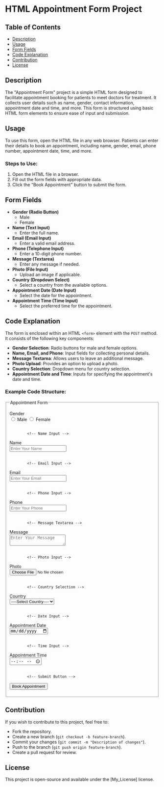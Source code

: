 # HTML Appointment Form Project 

## Table of Contents
- [Description](#description)
- [Usage](#usage)
- [Form Fields](#form-fields)
- [Code Explanation](#code-explanation)
- [Contribution](#contribution)
- [License](#license)

## Description
The "Appointment Form" project is a simple HTML form designed to facilitate appointment booking for patients to meet doctors for treatment. It collects user details such as name, gender, contact information, appointment date and time, and more. This form is structured using basic HTML form elements to ensure ease of input and submission.

## Usage
To use this form, open the HTML file in any web browser. Patients can enter their details to book an appointment, including name, gender, email, phone number, appointment date, time, and more.

### Steps to Use:
1. Open the HTML file in a browser.
2. Fill out the form fields with appropriate data.
3. Click the "Book Appointment" button to submit the form.

## Form Fields
- **Gender (Radio Button)**
  - Male
  - Female
- **Name (Text Input)**
  - Enter the full name.
- **Email (Email Input)**
  - Enter a valid email address.
- **Phone (Telephone Input)**
  - Enter a 10-digit phone number.
- **Message (Textarea)**
  - Enter any message if needed.
- **Photo (File Input)**
  - Upload an image if applicable.
- **Country (Dropdown Select)**
  - Select a country from the available options.
- **Appointment Date (Date Input)**
  - Select the date for the appointment.
- **Appointment Time (Time Input)**
  - Select the preferred time for the appointment.

## Code Explanation
The form is enclosed within an HTML `<form>` element with the `POST` method. It consists of the following key components:

- **Gender Selection**: Radio buttons for male and female options.
- **Name, Email, and Phone**: Input fields for collecting personal details.
- **Message Textarea**: Allows users to leave an additional message.
- **Photo Upload**: Provides an option to upload a photo.
- **Country Selection**: Dropdown menu for country selection.
- **Appointment Date and Time**: Inputs for specifying the appointment's date and time.

### Example Code Structure:

<!DOCTYPE html>
<html lang="en">
<head>
    <meta charset="UTF-8">
    <meta name="viewport" content="width=device-width, initial-scale=1.0">
    <title>Appointment Form</title>
</head>
<body>
    <fieldset>
        <legend>Appointment Form</legend>
        <form method="POST" action="">

<label>Gender</label><br>
            <input type="radio" value="male" name="gender" required /> Male 
            <input type="radio" value="female" name="gender" required /> Female
            <br><br>

            <!-- Name Input -->
   <label>Name</label><br>
            <input type="text" pattern="[a-zA-Z]{3,40}" placeholder="Enter Your Name" name="uname" required />
            <br><br>

            <!-- Email Input -->
   <label>Email</label><br>
            <input type="email" placeholder="Enter Your Email" name="uemail" required />
            <br><br>

            <!-- Phone Input -->
   <label>Phone</label><br>
            <input type="tel" pattern="[0-9]{10}" title="Enter a valid phone number with 10 digits" placeholder="Enter Your Phone" name="uphone" required />
            <br><br>

            <!-- Message Textarea -->
   <label>Message</label><br>
            <textarea name="message" placeholder="Enter Your Message"></textarea>
            <br><br>

            <!-- Photo Input -->
  <label>Photo</label><br>
            <input type="file" name="photo" />
            <br><br>

            <!-- Country Selection -->
   <label>Country</label><br>
            <select name="country" required>
                <option value="">----Select Country----</option>
                <option value="India">India</option>
                <option value="Aus">Australia</option>
                <option value="USA">USA</option>
                <option value="UK">UK</option>
                <option value="Canada">Canada</option>
            </select>
            <br><br>

            <!-- Date Input -->
   <label>Appointment Date</label><br>
            <input type="date" name="appointment_date" required />
            <br><br>

            <!-- Time Input -->
   <label>Appointment Time</label><br>
            <input type="time" name="appointment_time" required />
            <br><br>

            <!-- Submit Button -->
   <button type="submit">Book Appointment</button>
           <!-- <input type="submit" value="Submit" /> -->

   </form>
    </fieldset>
</body>
</html>


## Contribution
If you wish to contribute to this project, feel free to:
- Fork the repository.
- Create a new branch (`git checkout -b feature-branch`).
- Commit your changes (`git commit -m "Description of changes"`).
- Push to the branch (`git push origin feature-branch`).
- Create a pull request for review.

## License
This project is open-source and available under the [My_License] license.
